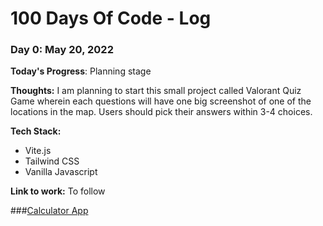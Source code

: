 # 100 Days Of Code - Log

### Day 0: May 20, 2022

**Today's Progress**: Planning stage

**Thoughts:** I am planning to start this small project called Valorant Quiz Game wherein each questions will have one big screenshot of one of the locations in the map. Users should pick their answers within 3-4 choices.

**Tech Stack:**
- Vite.js
- Tailwind CSS
- Vanilla Javascript

**Link to work:** To follow

###[Calculator App](http://www.example.com)
